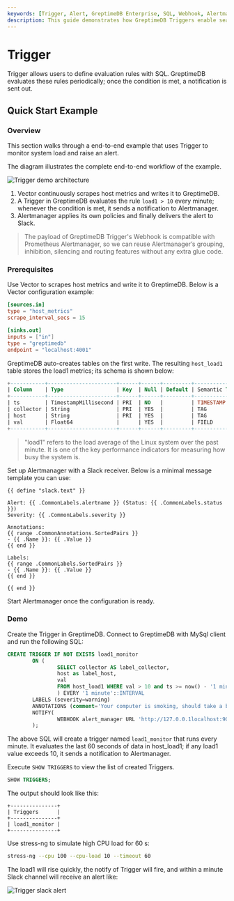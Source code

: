 ```yaml
---
keywords: [Trigger, Alert, GreptimeDB Enterprise, SQL, Webhook, Alertmanager, Slack]
description: This guide demonstrates how GreptimeDB Triggers enable seamless integration with the Prometheus Alertmanager ecosystem for comprehensive monitoring and alerting.
---
```


# Trigger

Trigger allows users to define evaluation rules with SQL.
GreptimeDB evaluates these rules periodically; once the condition is met, a
notification is sent out.

## Quick Start Example

### Overview

This section walks through a end-to-end example that uses Trigger to monitor
system load and raise an alert.

The diagram illustrates the complete end-to-end workflow of the example.

![Trigger demo architecture](/trigger-demo-architecture.png)

1. Vector continuously scrapes host metrics and writes it to GreptimeDB.
2. A Trigger in GreptimeDB evaluates the rule `load1 > 10` every minute; whenever
    the condition is met, it sends a notification to Alertmanager.
3. Alertmanager applies its own policies and finally delivers the alert to Slack.

> The payload of GreptimeDB Trigger's Webhook is compatible with Prometheus
Alertmanager, so we can reuse Alertmanager’s grouping, inhibition, silencing and
routing features without any extra glue code.

### Prerequisites

Use Vector to scrapes host metrics and write it to GreptimeDB. Below is a Vector
configuration example:

```toml
[sources.in]
type = "host_metrics"
scrape_interval_secs = 15

[sinks.out]
inputs = ["in"]
type = "greptimedb"
endpoint = "localhost:4001"
```

GreptimeDB auto-creates tables on the first write. The resulting `host_load1`
table stores the load1 metrics; its schema is shown below:

```sql
+-----------+----------------------+------+------+---------+---------------+
| Column    | Type                 | Key  | Null | Default | Semantic Type |
+-----------+----------------------+------+------+---------+---------------+
| ts        | TimestampMillisecond | PRI  | NO   |         | TIMESTAMP     |
| collector | String               | PRI  | YES  |         | TAG           |
| host      | String               | PRI  | YES  |         | TAG           |
| val       | Float64              |      | YES  |         | FIELD         |
+-----------+----------------------+------+------+---------+---------------+
```

> "load1" refers to the load average of the Linux system over the past minute.
It is one of the key performance indicators for measuring how busy the system is.

Set up Alertmanager with a Slack receiver. Below is a minimal message template
you can use:

```text
{{ define "slack.text" }}

Alert: {{ .CommonLabels.alertname }} (Status: {{ .CommonLabels.status }})
Severity: {{ .CommonLabels.severity }}

Annotations:
{{ range .CommonAnnotations.SortedPairs }}
- {{ .Name }}: {{ .Value }}
{{ end }}

Labels:
{{ range .CommonLabels.SortedPairs }}
- {{ .Name }}: {{ .Value }}
{{ end }}

{{ end }}
```

Start Alertmanager once the configuration is ready.


### Demo

Create the Trigger in GreptimeDB.
Connect to GreptimeDB with MySql client and run the following SQL:

```sql
CREATE TRIGGER IF NOT EXISTS load1_monitor
        ON (
                SELECT collector AS label_collector, 
                host as label_host, 
                val 
                FROM host_load1 WHERE val > 10 and ts >= now() - '1 minutes'::INTERVAL
                ) EVERY '1 minute'::INTERVAL
        LABELS (severity=warning)
        ANNOTATIONS (comment='Your computer is smoking, should take a break.')
        NOTIFY(
                WEBHOOK alert_manager URL 'http://127.0.0.1localhost:9093' WITH (timeout="1m")
        );
```

The above SQL will create a trigger named `load1_monitor` that runs every minute.
It evaluates the last 60 seconds of data in host_load1; if any load1 value 
exceeds 10, it sends a notification to Alertmanager.

Execute `SHOW TRIGGERS` to view the list of created Triggers.

```sql
SHOW TRIGGERS;
```

The output should look like this:

```text
+---------------+
| Triggers      |
+---------------+
| load1_monitor |
+---------------+
```

Use stress-ng to simulate high CPU load for 60 s:

```bash
stress-ng --cpu 100 --cpu-load 10 --timeout 60
```

The load1 will rise quickly, the notify of Trigger will fire, and within a minute
Slack channel will receive an alert like:

![Trigger slack alert](/trigger-slack-alert.png)
